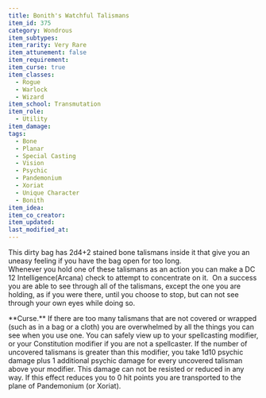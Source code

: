 ```yaml
---
title: Bonith's Watchful Talismans
item_id: 375
category: Wondrous
item_subtypes: 
item_rarity: Very Rare
item_attunement: false
item_requirement: 
item_curse: true
item_classes: 
  - Rogue
  - Warlock
  - Wizard
item_school: Transmutation
item_role: 
  - Utility
item_damage: 
tags:
  - Bone
  - Planar
  - Special Casting
  - Vision
  - Psychic
  - Pandemonium
  - Xoriat
  - Unique Character
  - Bonith
item_idea: 
item_co_creator: 
item_updated: 
last_modified_at: 
---
```


This dirty bag has 2d4+2 stained bone talismans inside it that give you an uneasy feeling if you have the bag open for too long.  
Whenever you hold one of these talismans as an action you can make a DC 12 Intelligence(Arcana) check to attempt to concentrate on it.  On a success you are able to see through all of the talismans, except the one you are holding, as if you were there, until you choose to stop, but can not see through your own eyes while doing so.  

<!--excerpt-->
<div class="curse">**Curse.** If there are too many talismans that are not covered or wrapped (such as in a bag or a cloth) you are overwhelmed by all the things you can see when you use one. You can safely view up to your spellcasting modifier, or your Constitution modifier if you are not a spellcaster. If the number of uncovered talismans is greater than this modifier, you take 1d10 psychic damage plus 1 additional psychic damage for every uncovered talisman above your modifier. This damage can not be resisted or reduced in any way. If this effect reduces you to 0 hit points you are transported to the plane of Pandemonium (or Xoriat).
</div>